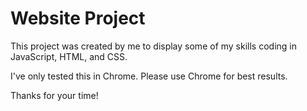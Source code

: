 # Website Project

This project was created by me to display some of my skills coding in JavaScript, HTML, and CSS.

I've only tested this in Chrome. Please use Chrome for best results. 

Thanks for your time!

